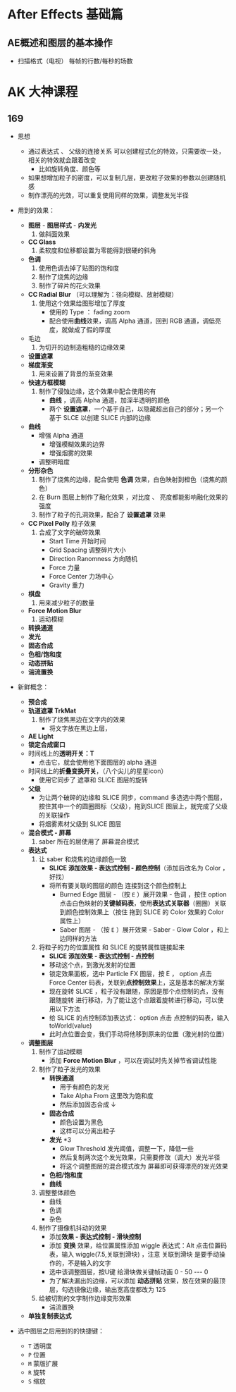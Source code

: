 # After Effects 基础篇

## AE概述和图层的基本操作

- 扫描格式（电视） 每帧的行数/每秒的场数






# AK 大神课程



## 169 
- 思想
    - 通过表达式 、 父级的连接关系 可以创建程式化的特效，只需要改一处，相关的特效就会跟着改变
        - 比如旋转角度、颜色等
    - 如果想增加粒子的密度，可以复制几层，更改粒子效果的参数以创建随机感 
    - 制作漂亮的光效，可以重复使用同样的效果，调整发光半径 
- 用到的效果：
    - **图层** - **图层样式** - **内发光**
        1. 做斜面效果
    - **CC Glass** 
        1. 柔软度和位移都设置为零能得到很硬的斜角
    - **色调**
        1. 使用色调去掉了贴图的饱和度
        2. 制作了烧焦的边缘
        3. 制作了碎片的花火效果
    - **CC Radial Blur** （可以理解为：径向模糊、放射模糊）
        1. 使用这个效果给图形增加了厚度
              - 使用的 Type ： fading zoom
              - 配合使用**曲线**效果，调高 Alpha 通道，回到 RGB 通道，调低亮度，就做成了假的厚度
    - 毛边
        1. 为切开的边制造粗糙的边缘效果
    - **设置遮罩**
    - **梯度渐变**
        1. 用来设置了背景的渐变效果
    - **快速方框模糊**
        1. 制作了侵蚀边缘，这个效果中配合使用的有 
            - **曲线** ，调高 Alpha 通道，加深半透明的颜色   
            - 两个 **设置遮罩**，一个基于自己，以隐藏超出自己的部分；另一个基于 SLCE 以创建 SLICE 内部的边缘
    - **曲线**
        - 增强 Alpha 通道
            - 增强模糊效果的边界
            - 增强烟雾的效果
        - 调整明暗度
    - **分形杂色**
        1. 制作了烧焦的边缘，配合使用 **色调** 效果，白色映射到橙色（烧焦的颜色）
        2. 在 Burn 图层上制作了融化效果 ，对比度 、 亮度都能影响融化效果的强度
        3. 制作了粒子的孔洞效果，配合了 **设置遮罩** 效果
    - **CC Pixel Polly** 粒子效果
        1. 合成了文字的破碎效果
            - Start Time 开始时间
            - Grid Spacing 调整碎片大小
            - Direction Ranomness 方向随机
            - Force 力量
            - Force Center 力场中心
            - Gravity 重力
    - **棋盘**
        1. 用来减少粒子的数量
    - **Force Motion Blur** 
        1. 运动模糊
    - **转换通道**
    - **发光**
    - **固态合成**
    - **色相/饱和度**
    - **动态拼贴**
    - **湍流置换**


- 新鲜概念：
    - **预合成**
    - **轨道遮罩 TrkMat**
        1. 制作了烧焦黑边在文字内的效果
            - 将文字放在黑边上层，  
    - **AE Light**
    - **锁定合成窗口**
    - 时间线上的**透明开关：T** 
        - 点击它，就会使用他下面图层的 alpha 通道
    - 时间线上的**折叠变换开关**，（八个尖儿的星星icon）
        - 使用它同步了 遮罩和 SLICE 图层的旋转 
    - **父级**
        - 为让两个破碎的边缘和 SLICE 同步，command 多选选中两个图层，按住其中一个的圆圈图标（父级），拖到SLICE 图层上，就完成了父级的关联操作
        - 将烟雾素材父级到 SLICE 图层
    - **混合模式 - 屏幕**
        1. saber 所在的层使用了 屏幕混合模式
    - **表达式** 
        1. 让 saber 和烧焦的边缘颜色一致
            - **SLICE 添加效果 - 表达式控制 - 颜色控制**（添加后改名为 Color ， 好找）
            - 将所有要关联的图层的颜色 连接到这个颜色控制上
                - Burned Edge 图层 - （按 ```E``` ）展开效果 - 色调 ，按住 option 点击白色映射的**关键帧码表**，使用**表达式关联器**（圈圈）关联到颜色控制效果上（按住 拖到 SLICE 的 Color 效果的 Color 属性上）
                - Saber 图层 - （按 ```E``` ）展开效果 - Saber - Glow Color ，和上边同样的方法
        2. 将粒子的力的位置属性 和 SLICE 的旋转属性链接起来 
            - **SLICE 添加效果 - 表达式控制 - 点控制**
            - 移动这个点，到激光发射的位置
            - 锁定效果面板，选中 Particle FX 图层，按 E ， option 点击 Force Center 码表，关联到**点控制效果**上，这是基本的解决方案
            - 现在旋转 SLICE ，粒子没有跟随，原因是那个点控制的点，没有跟随旋转 进行移动，为了能让这个点跟着旋转进行移动，可以使用以下方法
            - 给 SLICE 的点控制添加表达式： option 点击 点控制的码表，输入 toWorld(value)
            - 此时点位置会变，我们手动将他移到原来的位置（激光射的位置）
    - **调整图层**
        1. 制作了运动模糊
            - 添加 **Force Motion Blur** ，可以在调试时先关掉节省调试性能
        2. 制作了粒子发光的效果
            - **转换通道**
                - 用于有颜色的发光
                - Take Alpha From 这里改为饱和度
                - 然后添加固态合成 ↓ 
            - **固态合成** 
                - 颜色设置为黑色
                - 这样可以分离出粒子 
            - **发光** *3 
                - Glow Threshold 发光阈值，调整一下，降低一些
                - 然后复制两次这个发光效果，只需要修改（调大）发光半径
                - 将这个调整图层的混合模式改为 屏幕即可获得漂亮的发光效果
            - **色相/饱和度**
            - **曲线**
        3. 调整整体颜色
            - 曲线
            - 色调
            - 杂色
        4. 制作了摄像机抖动的效果
            - 添加**效果 - 表达式控制 - 滑块控制**
            - 添加 **变换** 效果，给位置属性添加 wiggle 表达式：Alt 点击位置码表，输入 wiggle(7.5,关联到滑块) ，注意 关联到滑块 是要手动操作的，不是输入的文字
            - 选中该调整图层，按U键 给滑块做关键帧动画 0 - 50 --- 0 
            - 为了解决漏出的边缘，可以添加 **动态拼贴** 效果，放在效果的最顶层，勾选镜像边缘，输出宽高度都改为 125 
        5. 给被切割的文字制作边缘变形效果
            - 湍流置换
    - **单独复制表达式**


- 选中图层之后用到的的快捷键：
    - ```T```  透明度
    - ```P```  位置
    - ```M```  蒙版扩展
    - ```R```  旋转
    - ```S```  缩放